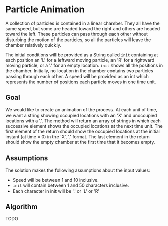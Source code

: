 Particle Animation
==================

A collection of particles is contained in a linear chamber. They all have the same speed, but some are headed toward the right and others are headed toward the left. These particles can pass through each other without disturbing the motion of the particles, so all the particles will leave the chamber relatively quickly.

The initial conditions will be provided as a String called `init` containing at each position an 'L' for a leftward moving particle, an 'R' for a rightward moving particle, or a '.' for an empty location. `init` shows all the positions in the chamber. Initially, no location in the chamber contains two particles passing through each other. A speed will be provided as an int which represents the number of positions each particle moves in one time unit.

## Goal

We would like to create an animation of the process. At each unit of time, we want a string showing occupied locations with an 'X' and unoccupied locations with a '.'. The method will return an array of strings in which each successive element shows the occupied locations at the next time unit. The first element of the return should show the occupied locations at the initial instant (at time = 0) in the 'X', '.' format. The last element in the return should show the empty chamber at the first time that it becomes empty.

## Assumptions

The solution makes the following assumptions about the input values:
- Speed will be between 1 and 10 inclusive.
- `init` will contain between 1 and 50 characters inclusive.
- Each character in init will be '.' or 'L' or 'R'

## Algorithm

TODO
